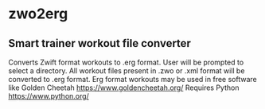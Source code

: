 # zwo2erg
Smart trainer workout file converter
-------------------------------------
Converts Zwift format workouts to .erg format.
User will be prompted to select a directory.
All workout files present in .zwo or .xml format will be converted to .erg format.
Erg format workouts may be used in free software like Golden Cheetah https://www.goldencheetah.org/
Requires Python https://www.python.org/
